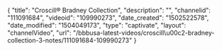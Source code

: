 {
    "title": "Croscill&reg; Bradney Collection",
    "description": "",
    "channelid": "111091684",
    "videoid": "109990273",
    "date_created": "1502522578",
    "date_modified": "1504049173",
    "type": "captivate",
    "layout": "channelVideo",
    "url": "\/bbbusa-latest-videos\/croscill\u00c2-bradney-collection-3-notes\/111091684-109990273"
}
